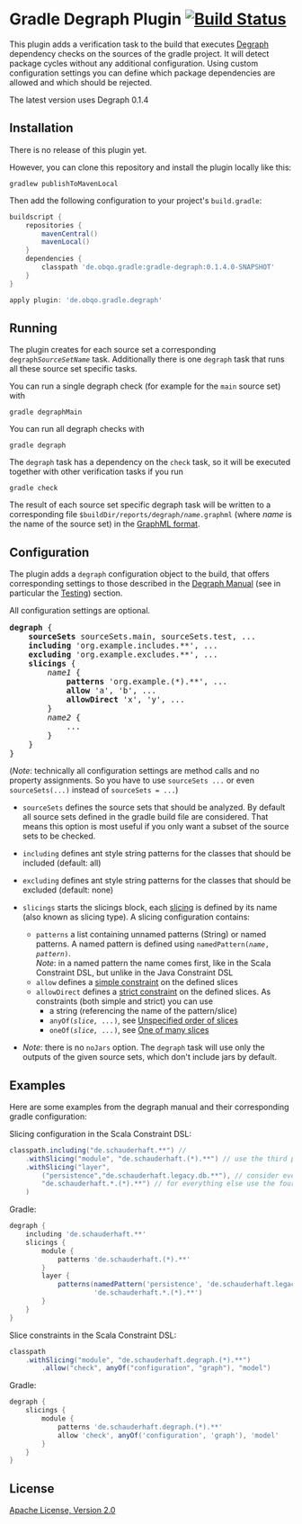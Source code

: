 # Gradle Degraph Plugin [![Build Status](https://travis-ci.org/obecker/gradle-degraph.svg?branch=master)](https://travis-ci.org/obecker/gradle-degraph)

This plugin adds a verification task to the build that executes [Degraph](https://github.com/schauder/degraph) 
dependency checks on the sources of the gradle project.
It will detect package cycles without any additional configuration. 
Using custom configuration settings you can define which package dependencies are allowed and which should be rejected. 

The latest version uses Degraph 0.1.4

## Installation

There is no release of this plugin yet.

However, you can clone this repository and install the plugin locally like this:

```
gradlew publishToMavenLocal
```

Then add the following configuration to your project's `build.gradle`:
```groovy
buildscript {
    repositories {
        mavenCentral()
        mavenLocal()
    }
    dependencies {
        classpath 'de.obqo.gradle:gradle-degraph:0.1.4.0-SNAPSHOT'
    }
}

apply plugin: 'de.obqo.gradle.degraph'
```

## Running

The plugin creates for each source set a corresponding <code>degraph<i>SourceSetName</i></code> task. 
Additionally there is one `degraph` task that runs all these source set specific tasks. 

You can run a single degraph check (for example for the `main` source set) with

```
gradle degraphMain
```

You can run all degraph checks with

```
gradle degraph
```

The `degraph` task has a dependency on the `check` task, so it will be executed together with other verification tasks if you run

```
gradle check
```

The result of each source set specific degraph task will be written to a corresponding file <code>$buildDir/reports/degraph/<i>name</i>.graphml</code> 
(where <i>name</i> is the name of the source set) in the
[GraphML format](https://en.wikipedia.org/wiki/GraphML).

## Configuration

The plugin adds a `degraph` configuration object to the build, that offers corresponding settings to those described in
the [Degraph Manual](http://blog.schauderhaft.de/degraph/documentation.html) (see in particular the [Testing](http://blog.schauderhaft.de/degraph/documentation.html#testing-of-dependencies)) section.

All configuration settings are optional.

<pre>
<b>degraph</b> {
    <b>sourceSets</b> sourceSets.main, sourceSets.test, ...
    <b>including</b> 'org.example.includes.**', ...
    <b>excluding</b> 'org.example.excludes.**', ...
    <b>slicings</b> {
        <i>name1</i> {
            <b>patterns</b> 'org.example.(*).**', ...
            <b>allow</b> 'a', 'b', ...
            <b>allowDirect</b> 'x', 'y', ...
        }
        <i>name2</i> {
            ...
        }
    }
}
</pre>

(_Note_: technically all configuration settings are method calls and no property assignments. 
So you have to use `sourceSets ...` or even `sourceSets(...)` instead of `sourceSets = ...`)

* `sourceSets`
  defines the source sets that should be analyzed. 
  By default all source sets defined in the gradle build file are considered.
  That means this option is most useful if you only want a subset of the source sets to be checked.

* `including`
  defines ant style string patterns for the classes that should be included (default: all) 

* `excluding`
  defines ant style string patterns for the classes that should be excluded (default: none)

* `slicings`
  starts the slicings block, each [slicing](http://blog.schauderhaft.de/degraph/documentation.html#adding-slicings) 
  is defined by its name (also known as slicing type). A slicing configuration contains:
  * `patterns`
     a list containing unnamed patterns (String) or named patterns. 
     A named pattern is defined using <code>namedPattern(<i>name</i>, <i>pattern</i>)</code>.<br>
     _Note_: in a named pattern the name comes first, like in the Scala Constraint DSL, but unlike in the Java Constraint DSL 
  * `allow`
    defines a [simple constraint](http://blog.schauderhaft.de/degraph/documentation.html#simple-constraints-on-slicings) on the defined slices
  * `allowDirect`
    defines a [strict constraint](http://blog.schauderhaft.de/degraph/documentation.html#strict-constraints) on the defined slices. As constraints (both simple and strict) you can use
    * a string (referencing the name of the pattern/slice)
    * <code>anyOf(<i>slice, ...</i>)</code>, see [Unspecified order of slices](http://blog.schauderhaft.de/degraph/documentation.html#unspecified-order-of-slices)
    * <code>oneOf(<i>slice, ...</i>)</code>, see [One of many slices](http://blog.schauderhaft.de/degraph/documentation.html#one-of-many-slices)

* _Note_: there is no `noJars` option. 
  The `degraph` task will use only the outputs of the given source sets, which don't include jars by default.

## Examples

Here are some examples from the degraph manual and their corresponding gradle configuration:

Slicing configuration in the Scala Constraint DSL:
```scala
classpath.including("de.schauderhaft.**") //
    .withSlicing("module", "de.schauderhaft.(*).**") // use the third part of the package name as the module name
    .withSlicing("layer", 
        ("persistence","de.schauderhaft.legacy.db.**"), // consider everything in the package de.schauderhaft.legacy.db and subpackages as as part of the layer "persistence"
        "de.schauderhaft.*.(*).**") // for everything else use the fourth part of the package name as 
    ) 
```
Gradle:
```groovy
degraph {
    including 'de.schauderhaft.**'
    slicings {
        module {
            patterns 'de.schauderhaft.(*).**'
        }
        layer {
            patterns(namedPattern('persistence', 'de.schauderhaft.legacy.db.**'), 
                     'de.schauderhaft.*.(*).**')
        }
    }
}
```

Slice constraints in the Scala Constraint DSL:
```scala
classpath
    .withSlicing("module", "de.schauderhaft.degraph.(*).**")
        .allow("check", anyOf("configuration", "graph"), "model")
```
Gradle:
```groovy
degraph {
    slicings {
        module {
            patterns 'de.schauderhaft.degraph.(*).**'
            allow 'check', anyOf('configuration', 'graph'), 'model'
        }
    }
}
```

## License

[Apache License, Version 2.0](http://www.apache.org/licenses/LICENSE-2.0)
